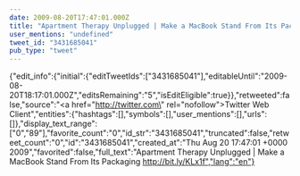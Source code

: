 ```yaml
---
date: 2009-08-20T17:47:01.000Z
title: "Apartment Therapy Unplugged | Make a MacBook Stand From Its Packaging http://bit.ly/KLx1f″"
user_mentions: "undefined"
tweet_id: "3431685041"
pub_type: "tweet"
---
```

{"edit_info":{"initial":{"editTweetIds":["3431685041"],"editableUntil":"2009-08-20T18:17:01.000Z","editsRemaining":"5","isEditEligible":true}},"retweeted":false,"source":"<a href=\"http://twitter.com\" rel=\"nofollow\">Twitter Web Client</a>","entities":{"hashtags":[],"symbols":[],"user_mentions":[],"urls":[]},"display_text_range":["0","89"],"favorite_count":"0","id_str":"3431685041","truncated":false,"retweet_count":"0","id":"3431685041","created_at":"Thu Aug 20 17:47:01 +0000 2009","favorited":false,"full_text":"Apartment Therapy Unplugged | Make a MacBook Stand From Its Packaging http://bit.ly/KLx1f","lang":"en"}
